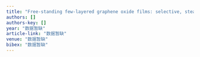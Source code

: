 ```yaml
---
title: "Free-standing few-layered graphene oxide films: selective, steady and lasting permeation of organic molecules with adjustable speeds"
authors: []
authors-key: []
year: "数据暂缺"
article-link: "数据暂缺"
venue: "数据暂缺"
bibex: "数据暂缺"
---
```

